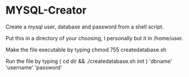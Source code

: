 MYSQL-Creator
=============

Create a mysql user, database and password from a shell script.

Put this in a directory of your choosing, I personally but it in /home/user.

Make the file executable by typing chmod 755 createdatabase.sh

Run the file by typing ( cd dir && ./createdatabase.sh init ) 'dbname' 'username' 'password'
